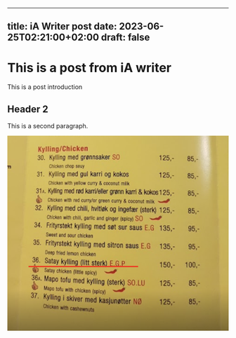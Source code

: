  ---
 title: iA Writer post
 date: 2023-06-25T02:21:00+02:00
 draft: false
 ---

# This is a post from iA writer

This is a post introduction

## Header 2
This is a second paragraph.

![Example image](/static/img/chinese-1.png)
